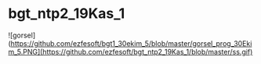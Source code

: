 # bgt_ntp2_19Kas_1


![gorsel](https://github.com/ezfesoft/bgt1_30ekim_5/blob/master/gorsel_prog_30Ekim_5.PNG](https://github.com/ezfesoft/bgt_ntp2_19Kas_1/blob/master/ss.gif)
